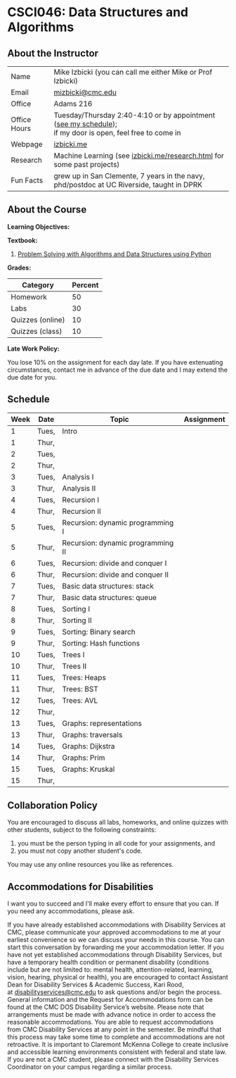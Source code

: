 # CSCI046: Data Structures and Algorithms

## About the Instructor

|||
|-|-|
| Name | Mike Izbicki (you can call me either Mike or Prof Izbicki) |
| Email | mizbicki@cmc.edu |
| Office | Adams 216 |
| Office Hours | Tuesday/Thursday 2:40-4:10 or by appointment ([see my schedule](https://outlook.office365.com/owa/calendar/45eb28fd4e4f45f4b0d120d17676d937@ClaremontMcKenna.edu/a46ebec5e46b4328abcb964af38795935165582125062542146/calendar.html));<br/> if my door is open, feel free to come in |
| Webpage | [izbicki.me](https://izbicki.me) |
| Research | Machine Learning (see [izbicki.me/research.html](https://izbicki.me/research.html) for some past projects) |
| Fun Facts | grew up in San Clemente, 7 years in the navy, phd/postdoc at UC Riverside, taught in DPRK |

## About the Course

**Learning Objectives:**

**Textbook:**

1. [Problem Solving with Algorithms and Data Structures using Python](https://runestone.academy/runestone/books/published/pythonds/index.html)

**Grades:**

| Category          | Percent |
| ----------------- | ------- |
| Homework          | 50      |
| Labs              | 30      |
| Quizzes (online)  | 10      |
| Quizzes (class)   | 10      |

**Late Work Policy:**

You lose 10% on the assignment for each day late.
If you have extenuating circumstances, contact me in advance of the due date and I may extend the due date for you.

## Schedule

| Week | Date   | Topic | Assignment |
| ---- | ------ | --- | --- |
| 1    | Tues,  | Intro
| 1    | Thur,  | 
| 2    | Tues,  | 
| 2    | Thur,  | 
| 3    | Tues,  | Analysis I
| 3    | Thur,  | Analysis II
| 4    | Tues,  | Recursion I
| 4    | Thur,  | Recursion II
| 5    | Tues,  | Recursion: dynamic programming I 
| 5    | Thur,  | Recursion: dynamic programming II
| 6    | Tues,  | Recursion: divide and conquer I
| 6    | Thur,  | Recursion: divide and conquer II
| 7    | Tues,  | Basic data structures: stack
| 7    | Thur,  | Basic data structures: queue
| 8    | Tues,  | Sorting I
| 8    | Thur,  | Sorting II
| 9    | Tues,  | Sorting: Binary search
| 9    | Thur,  | Sorting: Hash functions
| 10   | Tues,  | Trees I
| 10   | Thur,  | Trees II
| 11   | Tues,  | Trees: Heaps
| 11   | Thur,  | Trees: BST
| 12   | Tues,  | Trees: AVL
| 12   | Thur,  | 
| 13   | Tues,  | Graphs: representations
| 13   | Thur,  | Graphs: traversals
| 14   | Tues,  | Graphs: Dijkstra
| 14   | Thur,  | Graphs: Prim
| 15   | Tues,  | Graphs: Kruskal          
| 15   | Thur,  | 

## Collaboration Policy

You are encouraged to discuss all labs, homeworks, and online quizzes with other students,
subject to the following constraints:

1. you must be the person typing in all code for your assignments, and
1. you must not copy another student's code.

You may use any online resources you like as references.

<!--
## Self Grading

[An outlook on self-assessment of homework assignments in higher mathematics education](https://link.springer.com/article/10.1186/s40594-018-0146-z)

Also *Your* Job to Learn! Helping Students Reflect on their Learning Progress

Should you Allow your Students to Grade their own Homework?

Peer and Self Assessment in Massive Online Classes
-->

## Accommodations for Disabilities

I want you to succeed and I'll make every effort to ensure that you can.
If you need any accommodations, please ask.

If you have already established accommodations with Disability Services at CMC, please communicate your approved accommodations to me at your earliest convenience so we can discuss your needs in this course. You can start this conversation by forwarding me your accommodation letter. If you have not yet established accommodations through Disability Services, but have a temporary health condition or permanent disability (conditions include but are not limited to: mental health, attention-related, learning, vision, hearing, physical or health), you are encouraged to contact Assistant Dean for Disability Services & Academic Success, Kari Rood, at disabilityservices@cmc.edu to ask questions and/or begin the process. General information and the Request for Accommodations form can be found at the CMC DOS Disability Service’s website. Please note that arrangements must be made with advance notice in order to access the reasonable accommodations. You are able to request accommodations from CMC Disability Services at any point in the semester. Be mindful that this process may take some time to complete and accommodations are not retroactive. It is important to Claremont McKenna College to create inclusive and accessible learning environments consistent with federal and state law. If you are not a CMC student, please connect with the Disability Services Coordinator on your campus regarding a similar process.

